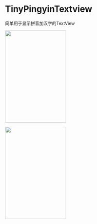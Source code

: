 # TinyPingyinTextview
<p>简单用于显示拼音加汉字的TextView</p>
<a target="_blank" href="https://camo.githubusercontent.com/582cb6dd69f1a474dc009c8b1ea08410f9166c33/68747470733a2f2f696d61676573323031382e636e626c6f67732e636f6d2f626c6f672f3539363330362f3230313830342f3539363330362d32303138303430383136343434393331372d323039343134393132322e706e67"><img src="https://camo.githubusercontent.com/582cb6dd69f1a474dc009c8b1ea08410f9166c33/68747470733a2f2f696d61676573323031382e636e626c6f67732e636f6d2f626c6f672f3539363330362f3230313830342f3539363330362d32303138303430383136343434393331372d323039343134393132322e706e67" alt="" data-canonical-src="https://images2018.cnblogs.com/blog/596306/201804/596306-20180408165904481-1853356808.png" width="200" height="300"></a>
</p>
<a target="_blank" href="https://camo.githubusercontent.com/6f223bed822718886bede54486f2d8b77124c615/68747470733a2f2f696d61676573323031382e636e626c6f67732e636f6d2f626c6f672f3539363330362f3230313830342f3539363330362d32303138303430383136343435323936372d313037313838303232352e706e67"><img src="https://camo.githubusercontent.com/6f223bed822718886bede54486f2d8b77124c615/68747470733a2f2f696d61676573323031382e636e626c6f67732e636f6d2f626c6f672f3539363330362f3230313830342f3539363330362d32303138303430383136343435323936372d313037313838303232352e706e67" alt="" data-canonical-src="https://images2018.cnblogs.com/blog/596306/201804/596306-20180408165908618-1894707176.png" width="200" height="300"></a>
